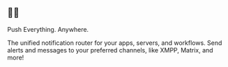 ## 📨🚕

Push Everything. Anywhere.

The unified notification router for your apps, servers, and workflows. Send alerts and messages to your preferred channels, like XMPP, Matrix, and more!
